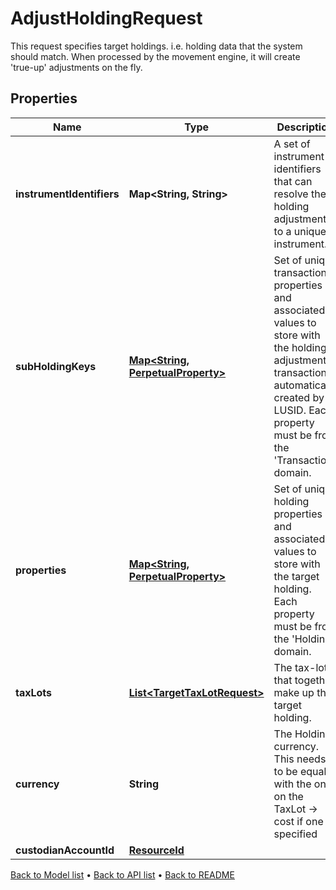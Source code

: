 

# AdjustHoldingRequest

This request specifies target holdings. i.e. holding data that the system should match. When processed by the movement engine, it will create 'true-up' adjustments on the fly.

## Properties

| Name | Type | Description | Notes |
|------------ | ------------- | ------------- | -------------|
|**instrumentIdentifiers** | **Map&lt;String, String&gt;** | A set of instrument identifiers that can resolve the holding adjustment to a unique instrument. |  |
|**subHoldingKeys** | [**Map&lt;String, PerpetualProperty&gt;**](PerpetualProperty.md) | Set of unique transaction properties and associated values to store with the holding adjustment transaction automatically created by LUSID. Each property must be from the &#39;Transaction&#39; domain. |  [optional] |
|**properties** | [**Map&lt;String, PerpetualProperty&gt;**](PerpetualProperty.md) | Set of unique holding properties and associated values to store with the target holding. Each property must be from the &#39;Holding&#39; domain. |  [optional] |
|**taxLots** | [**List&lt;TargetTaxLotRequest&gt;**](TargetTaxLotRequest.md) | The tax-lots that together make up the target holding. |  |
|**currency** | **String** | The Holding currency. This needs to be equal with the one on the TaxLot -&gt; cost if one is specified |  [optional] |
|**custodianAccountId** | [**ResourceId**](ResourceId.md) |  |  [optional] |



[Back to Model list](../README.md#documentation-for-models) &#8226; [Back to API list](../README.md#documentation-for-api-endpoints) &#8226; [Back to README](../README.md)



